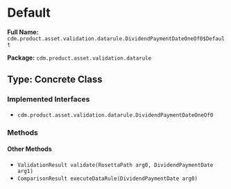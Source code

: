 # Default

**Full Name:** `cdm.product.asset.validation.datarule.DividendPaymentDateOneOf0$Default`

**Package:** `cdm.product.asset.validation.datarule`

## Type: Concrete Class

### Implemented Interfaces

- `cdm.product.asset.validation.datarule.DividendPaymentDateOneOf0`

### Methods

#### Other Methods

- `ValidationResult validate(RosettaPath arg0, DividendPaymentDate arg1)`
- `ComparisonResult executeDataRule(DividendPaymentDate arg0)`

